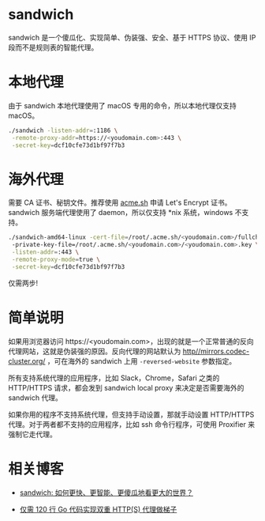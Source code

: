 # sandwich

sandwich 是一个傻瓜化、实现简单、伪装强、安全、基于 HTTPS 协议、使用 IP 段而不是规则表的智能代理。

# 本地代理

由于 sandwich 本地代理使用了 macOS 专用的命令，所以本地代理仅支持 macOS。

```bash
./sandwich -listen-addr=:1186 \
 -remote-proxy-addr=https://<youdomain.com>:443 \
 -secret-key=dcf10cfe73d1bf97f7b3
```

# 海外代理

需要 CA 证书、秘钥文件。推荐使用 [acme.sh](https://github.com/acmesh-official/acme.sh) 申请 Let's Encrypt 证书。sandwich 服务端代理使用了 daemon，所以仅支持 *nix 系统，windows 不支持。

```bash
./sandwich-amd64-linux -cert-file=/root/.acme.sh/<youdomain.com>/fullchain.cer  \ 
 -private-key-file=/root/.acme.sh/<youdomain.com>/<youdomain.com>.key \
 -listen-addr=:443 \
 -remote-proxy-mode=true \
 -secret-key=dcf10cfe73d1bf97f7b3
```

仅需两步!


# 简单说明

如果用浏览器访问 https://<youdomain.com>，出现的就是一个正常普通的反向代理网站，这就是伪装强的原因。反向代理的网站默认为 [http//mirrors.codec-cluster.org/](http//mirrors.codec-cluster.org/) ，可在海外的 sandwich 上用 `-reversed-website` 参数指定。

所有支持系统代理的应用程序，比如 Slack，Chrome，Safari 之类的 HTTP/HTTPS 请求，都会发到 sandwich local proxy 来决定是否需要海外的 sandwich 代理。

如果你用的程序不支持系统代理，但支持手动设置，那就手动设置 HTTP/HTTPS 代理。对于两者都不支持的应用程序，比如  ssh 命令行程序，可使用 Proxifier 来强制它走代理。


# 相关博客
* [sandwich: 如何更快、更智能、更傻瓜地看更大的世界？](http://fanpei91.com/posts/smart-proxy-without-rules/)

* [仅需 120 行 Go 代码实现双重 HTTP(S) 代理做梯子](https://fanpei91.com/posts/implement-double-proxies-to-cross-firewall-by-using-https/)

